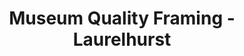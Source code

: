 ---
title: "Museum Quality Framing - Laurelhurst"
url: /seattle/museum-quality-framing-laurelhurst/
shop: Rahmen
---
